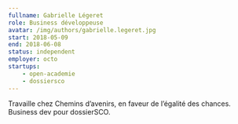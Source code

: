 ```yaml
---
fullname: Gabrielle Légeret
role: Business développeuse
avatar: /img/authors/gabrielle.legeret.jpg
start: 2018-05-09
end: 2018-06-08
status: independent
employer: octo
startups:
    - open-academie
    - dossiersco
---
```


Travaille chez Chemins d’avenirs, en faveur de l’égalité des chances. Business dev pour dossierSCO.
